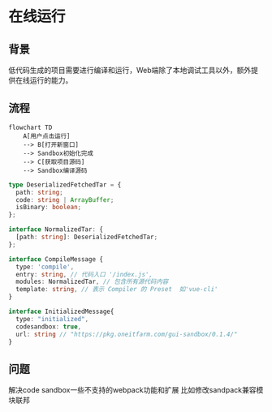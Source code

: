 # 在线运行

## 背景
低代码生成的项目需要进行编译和运行，Web端除了本地调试工具以外，额外提供在线运行的能力。

## 流程
```mermaid
flowchart TD
    A[用户点击运行]
    --> B[打开新窗口]
    --> Sandbox初始化完成
    --> C[获取项目源码]
    --> Sandbox编译源码
```

<!-- ## 时序 -->

<!-- ```mermaid
sequenceDiagram
    Editor->>Sandbox: open()
    Sandbox->>Editor: InitializedMessage
    Editor->>Sandbox: CompileMessage
``` -->


``` typescript
type DeserializedFetchedTar = {
  path: string;
  code: string | ArrayBuffer;
  isBinary: boolean;
};

interface NormalizedTar: {
  [path: string]: DeserializedFetchedTar;
};

interface CompileMessage {
  type: 'compile',
  entry: string, // 代码入口 '/index.js',
  modules: NormalizedTar, // 包含所有源代码内容
  template: string, // 表示 Compiler 的 Preset  如'vue-cli'
}

interface InitializedMessage{
  type: "initialized",
  codesandbox: true,
  url: string // "https://pkg.oneitfarm.com/gui-sandbox/0.1.4/"
}
```

## 问题
解决code sandbox一些不支持的webpack功能和扩展
比如修改sandpack兼容模块联邦


